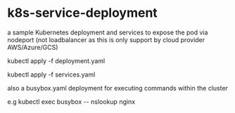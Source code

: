 # k8s-service-deployment

 a sample Kubernetes deployment and services to expose the pod via nodeport (not loadbalancer as this is only support by cloud provider AWS/Azure/GCS)

kubectl apply -f deployment.yaml

kubectl apply -f services.yaml

also a busybox.yaml deployment for executing commands within the cluster

e.g
     kubectl exec busybox -- nslookup nginx
